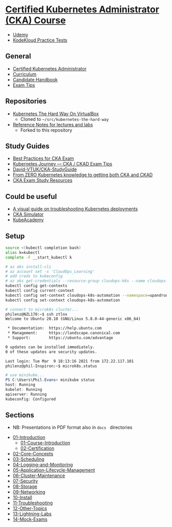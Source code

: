 # [Certified Kubernetes Administrator (CKA) Course](https://www.udemy.com/course/certified-kubernetes-administrator-with-practice-tests/)
* [Udemy](https://www.udemy.com/course/certified-kubernetes-administrator-with-practice-tests/)
* [KodeKloud Practice Tests](https://kodekloud.com/courses/enrolled/675080)

## General
* [Certified Kubernetes Administrator](https://www.cncf.io/certification/cka/)
* [Curriculum](https://github.com/cncf/curriculum)
* [Candidate Handbook](https://docs.linuxfoundation.org/tc-docs/certification/lf-candidate-handbook)
* [Exam Tips](https://docs.linuxfoundation.org/tc-docs/certification/tips-cka-and-ckad)

## Repositories
* [Kubernetes The Hard Way On VirtualBox](https://github.com/mmumshad/kubernetes-the-hard-way)
    * Cloned to `~/src/kubernetes-the-hard-way`
* [Reference Notes for lectures and labs](https://github.com/kodekloudhub/certified-kubernetes-administrator-course)
    * Forked to this repository

## Study Guides
* [Best Practices for CKA Exam](https://medium.com/@emreodabas_20110/best-practices-for-cka-exam-9c1e51ea9b29)
* [Kubernetes Journey — CKA / CKAD Exam Tips](https://itnext.io/kubernetes-journey-cka-ckad-exam-tips-ff73e4672833)
* [David-VTUK/CKA-StudyGuide](https://github.com/David-VTUK/CKA-StudyGuide)
* [From ZERO Kubernetes knowledge to getting both CKA and CKAD](https://medium.com/@andreistefanciprian/from-zero-kubernetes-knowledge-to-getting-both-cka-and-ckad-certifications-c70ba503d6e0)
* [CKA Exam Study Resources](https://rudimartinsen.com/cka-resources/)

## Could be useful
* [A visual guide on troubleshooting Kubernetes deployments](https://learnk8s.io/troubleshooting-deployments)
* [CKA Simulator](https://killer.sh/cka)
* [KubeAcademy](https://kube.academy/courses)

## Setup
```bash
source <(kubectl completion bash)
alias k=kubectl
complete -F __start_kubectl k
```
```bash
# az aks install-cli
# az account set -s 'CloudOps_Learning'
# add creds to kubeconfig
# az aks get-credentials --resource-group cloudops-k8s --name cloudops-k8s-automation
kubectl config get-contexts
kubectl config current-context
kubectl config set-context cloudops-k8s-automation --namespace=upandrunning
kubectl config set-context cloudops-k8s-automation
```
```bash
# connect to microk8s cluster...
philenz@NZL170:~$ ssh ztlnx
Welcome to Ubuntu 20.10 (GNU/Linux 5.8.0-44-generic x86_64)

 * Documentation:  https://help.ubuntu.com
 * Management:     https://landscape.canonical.com
 * Support:        https://ubuntu.com/advantage

0 updates can be installed immediately.
0 of these updates are security updates.

Last login: Tue Mar  9 18:13:16 2021 from 172.22.117.101
philenz@phil-Inspiron:~$ microk8s.status
```
```powershell
# use minikube...
PS C:\Users\Phil.Evans> minikube status
host: Running
kubelet: Running
apiserver: Running
kubeconfig: Configured
```
## Sections
* NB: Presentations in PDF format also in `docs ` directories

- [01-Introduction](docs/01-Introduction)
  - [01-Course-Introduction](docs/01-Introduction/01-Course-Introduction.md)
  - [02-Certification](docs/01-Introduction/02-Certification.md) 
- [02-Core-Concepts](02CoreConcepts.md)
- [03-Scheduling](03Scheduling.md)
- [04-Logging-and-Monitoring](04LoggingAndMonitoring.md)
- [05-Application-Lifecycle-Management](05ApplicationLifecycleManagement.md)
- [06-Cluster-Maintenance](06ClusterMaintenance.md)
- [07-Security](07Security.md)
- [08-Storage](08Storage.md)
- [09-Networking](09Networking.md) 
- [10-Install](10Install.md)  
- [11-Troubleshooting](11Troubleshooting.md)  
- [12-Other-Topics](12OtherTopics.md)  
- [13-Lightning-Labs](13LightningLabs.md)  
- [14-Mock-Exams](14MockExams.md)  
